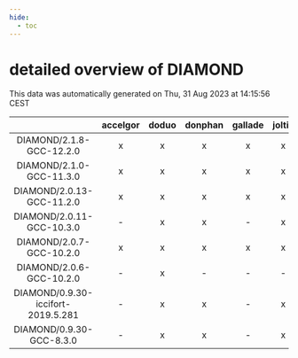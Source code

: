 ```yaml
---
hide:
  - toc
---
```


detailed overview of DIAMOND
============================


This data was automatically generated on Thu, 31 Aug 2023 at 14:15:56 CEST  

| |accelgor|doduo|donphan|gallade|joltik|skitty|swalot|victini|
| :---: | :---: | :---: | :---: | :---: | :---: | :---: | :---: | :---: |
|DIAMOND/2.1.8-GCC-12.2.0|x|x|x|x|x|x|x|x|
|DIAMOND/2.1.0-GCC-11.3.0|x|x|x|x|x|x|x|x|
|DIAMOND/2.0.13-GCC-11.2.0|x|x|x|x|x|x|x|x|
|DIAMOND/2.0.11-GCC-10.3.0|-|x|x|-|x|x|x|x|
|DIAMOND/2.0.7-GCC-10.2.0|x|x|x|x|x|x|x|x|
|DIAMOND/2.0.6-GCC-10.2.0|-|x|-|-|-|-|-|-|
|DIAMOND/0.9.30-iccifort-2019.5.281|-|x|x|-|x|x|-|x|
|DIAMOND/0.9.30-GCC-8.3.0|-|x|x|-|x|x|-|x|
